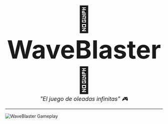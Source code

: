 <div align="center">
  <span style="font-size: 80px;">🚀<strong> WaveBlaster </strong>🚀</span><br>
  <span style="font-size: 18px;"><em>"El juego de oleadas infinitas" 🎮</em></span>
</div>

<hr>

<div align="">
  <img src="/WaveBlaster_GamePlay.gif" alt="WaveBlaster Gameplay" />
</div>


